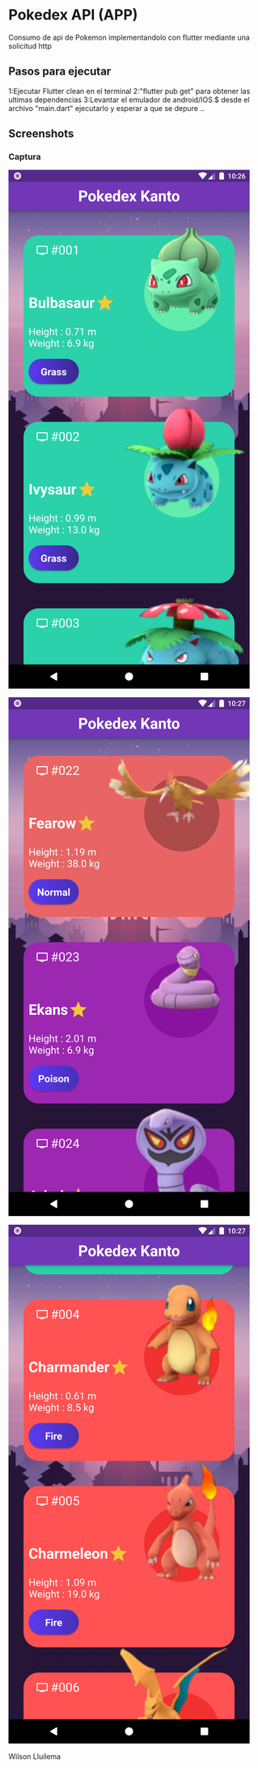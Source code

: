# Pokedex API (APP) 

Consumo de api de Pokemon implementandolo con flutter mediante una solicitud http
## Pasos para ejecutar 

 1:Ejecutar Flutter clean en el terminal
 2:"flutter pub get" para obtener las ultimas dependencias
 3:Levantar el emulador de android/IOS
 $ desde el archivo "main.dart" ejecutarlo y esperar a que se depure 
..

## Screenshots

### Captura
![alt text](https://github.com/lODIN007l/PockedexApi-Flutter/blob/main/assets/img/screenshot/screen1.png)


![alt text](https://github.com/lODIN007l/PockedexApi-Flutter/blob/main/assets/img/screenshot/screen2.png)

![alt text](https://github.com/lODIN007l/PockedexApi-Flutter/blob/main/assets/img/screenshot/screen3.png)




Wilson Lluilema